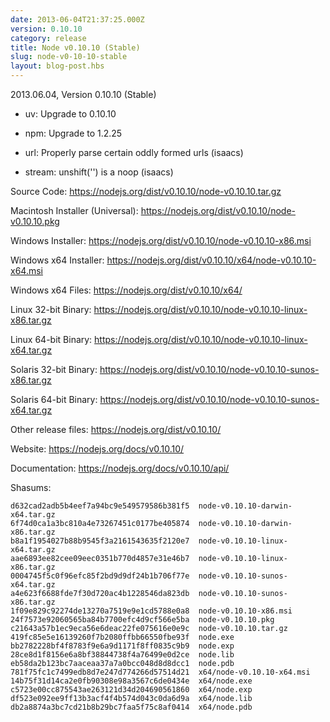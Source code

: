 ```yaml
---
date: 2013-06-04T21:37:25.000Z
version: 0.10.10
category: release
title: Node v0.10.10 (Stable)
slug: node-v0-10-10-stable
layout: blog-post.hbs
---
```


2013.06.04, Version 0.10.10 (Stable)

- uv: Upgrade to 0.10.10

- npm: Upgrade to 1.2.25

- url: Properly parse certain oddly formed urls (isaacs)

- stream: unshift('') is a noop (isaacs)

Source Code: https://nodejs.org/dist/v0.10.10/node-v0.10.10.tar.gz

Macintosh Installer (Universal): https://nodejs.org/dist/v0.10.10/node-v0.10.10.pkg

Windows Installer: https://nodejs.org/dist/v0.10.10/node-v0.10.10-x86.msi

Windows x64 Installer: https://nodejs.org/dist/v0.10.10/x64/node-v0.10.10-x64.msi

Windows x64 Files: https://nodejs.org/dist/v0.10.10/x64/

Linux 32-bit Binary: https://nodejs.org/dist/v0.10.10/node-v0.10.10-linux-x86.tar.gz

Linux 64-bit Binary: https://nodejs.org/dist/v0.10.10/node-v0.10.10-linux-x64.tar.gz

Solaris 32-bit Binary: https://nodejs.org/dist/v0.10.10/node-v0.10.10-sunos-x86.tar.gz

Solaris 64-bit Binary: https://nodejs.org/dist/v0.10.10/node-v0.10.10-sunos-x64.tar.gz

Other release files: https://nodejs.org/dist/v0.10.10/

Website: https://nodejs.org/docs/v0.10.10/

Documentation: https://nodejs.org/docs/v0.10.10/api/

Shasums:

```
d632cad2adb5b4eef7a94bc9e549579586b381f5  node-v0.10.10-darwin-x64.tar.gz
6f74d0ca1a3bc810a4e73267451c0177be405874  node-v0.10.10-darwin-x86.tar.gz
b8a1f1954027b88b9545f3a2161543635f2120e7  node-v0.10.10-linux-x64.tar.gz
aae6893ee82cee09eec0351b770d4857e31e46b7  node-v0.10.10-linux-x86.tar.gz
0004745f5c0f96efc85f2bd9d9df24b1b706f77e  node-v0.10.10-sunos-x64.tar.gz
a4e623f6688fde7f30d720ac4b1228546da823db  node-v0.10.10-sunos-x86.tar.gz
1f09e829c92274de13270a7519e9e1cd5788e0a8  node-v0.10.10-x86.msi
24f7573e92060565ba84b7700efc4d9cf566e5ba  node-v0.10.10.pkg
c21643a57b1ec9eca56e6deac22fe075616e0e9c  node-v0.10.10.tar.gz
419fc85e5e16139260f7b2080ffbb66550fbe93f  node.exe
bb2782228bf4f8783f9e6a9d1171f8ff0835c9b9  node.exp
28ce8d1f8156e6a8bf38844738f4a76499e0d2ce  node.lib
eb58da2b123bc7aaceaa37a7a0bcc048d8d8dcc1  node.pdb
781f75fc1c7499edb8d7e247d774266d57514d21  x64/node-v0.10.10-x64.msi
14b75f31d14ca2e0fb90308e98a3567c6de0434e  x64/node.exe
c5723e00cc875543ae263121d34d204690561860  x64/node.exp
df523e092ee9ff13b3acf4f4b574d043c0da6d9a  x64/node.lib
db2a8874a3bc7cd21b8b29bc7faa5f75c8af0414  x64/node.pdb
```
